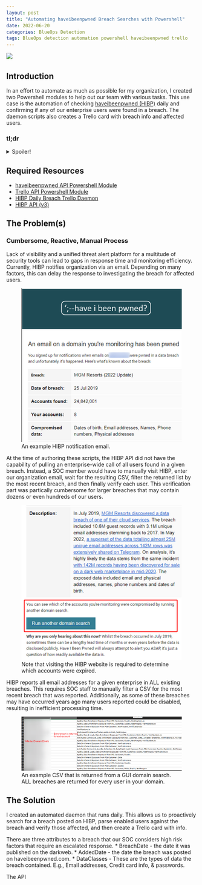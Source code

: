 ```yaml
---
layout: post
title: "Automating haveibeenpwned Breach Searches with Powershell"
date: 2022-06-20
categories: BlueOps Detection
tags: BlueOps detection automation powershell haveibeenpwned trello 
---
```

<img src='/assets/img/ctf/htb/sp/tier2/.PNG'/>

## Introduction
In an effort to automate as much as possible for my organization, I created two Powershell modules to help out our team with various tasks. This use case is the automation of checking [haveibeenpwned (HIBP)](https://haveibeenpwned.com) daily and confirming if any of our enterprise users were found in a breach. The daemon scripts also creates a Trello card with breach info and affected users.

### tl;dr                                      
<details>                                                                                      
  <summary>Spoiler!</summary>                                                                  
   1. Enterprise users sometimes register with 3rd parties with their work email. With the possibility of the reuse of passwords with their 3rd party accounts, we track users found in breaches on haveibeenpwned.                                                                                           
   2. HIBP Powershell module contains functions for automated haveibeenpwned processes for an enterprise.<br/>
   3. Trello Powershell module contains functions for getting Trello infos and creating. Our org ingests alerts from various tools to Trello for uniform visibility and efficiency.<br/>          
   4. The HIBP Daily Breach Trello Daemon is a Powershell script usecase utilizing both modules.<br/>
   5. More advanced automations can be done with the HIBP module. E.g., emailing users, summary reports, disabling user accounts (not included in this repo).<br/>
   6. I am NOT a Powershell guru...and the code reflects this :S                                     
</details>      

## Required Resources
* [haveibeenpwned API Powershell Module](https://github.com/OPFOR-HAUNTER/SecOps/blob/main/BlueOps/Detection/HIBP/HIBP.psm1)
* [Trello API Powershell Module](https://github.com/OPFOR-HAUNTER/SecOps/blob/main/NullOps/Automation/Trello.psm1)
* [HIBP Daily Breach Trello Daemon](https://github.com/OPFOR-HAUNTER/SecOps/blob/main/BlueOps/Detection/HIBP/HIBP_Daily_Breach_Trello_Daemon_Example.ps1)
* [HIBP API (v3)](https://haveibeenpwned.com/API/v3)

## The Problem(s)
### Cumbersome, Reactive, Manual Process 

Lack of visibility and a unified threat alert platform for a multitude of security tools can lead to gaps in response time and monitoring efficiency. Currently, HIBP notifies organization via an email. Depending on many factors, this can delay the response to investigating the breach for affected users.

<figure><img src='/assets/img/BlueOps/Detection/HIBP/HIBP_Notification_Email.PNG'/><figcaption>An example HIBP notification email.</figcaption>
</figure>


At the time of authoring these scripts, the HIBP API did not have the capability of pulling an enterprise-wide call of all users found in a given breach. Instead, a SOC member would have to manually visit HIBP, enter our organization email, wait for the resulting CSV, filter the returned list by the most recent breach, and then finally verify each user. This verification part was partically cumbersome for larger breaches that may contain dozens or even hundreds of our users. 

<figure><img src='/assets/img/BlueOps/Detection/HIBP/HIBP_Notification_Email2.png'/><figcaption>Note that visiting the HIBP website is required to determine which accounts were expired.</figcaption>
</figure>

HIBP reports all email addresses for a given enterprise in ALL existing breaches. This requires SOC staff to manually filter a CSV for the most recent breach that was reported. Additionally, as some of these breaches may have occurred years ago many users reported could be disabled, resulting in inefficient processing time.

<figure><img src='/assets/img/BlueOps/Detection/HIBP/HIBP_CSV_Example.PNG'/><figcaption>An example CSV that is returned from a GUI domain search. ALL breaches are returned for every user in your domain.</figcaption>
</figure>

## The Solution

I created an automated daemon that runs daily. This allows us to proactively search for a breach posted on HIBP, parse enabled users against the breach and verify those affected, and then create a Trello card with info. 

There are three attributes to a breach that our SOC considers high risk factors that require an escalated response. 
	* BreachDate - the date it was published on the darkweb. 
	* AddedDate - the date the breach was posted on haveibeenpwned.com.
	* DataClasses - These are the types of data the breach contained. E.g., Email addresses, Credit card info, & passwords.

The API 


`
`
`
`



